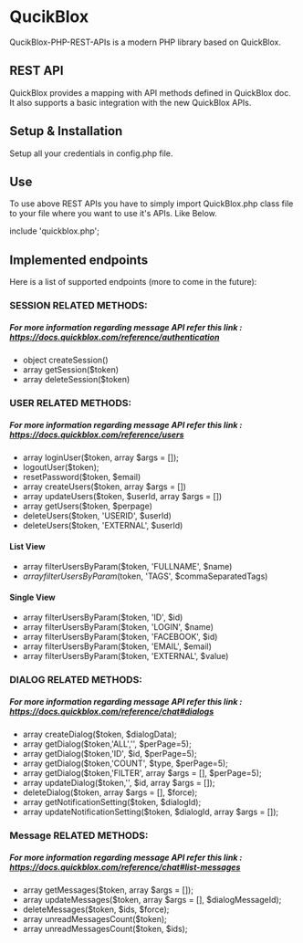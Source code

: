 # QucikBlox
QucikBlox-PHP-REST-APIs is a modern PHP library based on QuickBlox.

## REST API
QuickBlox provides a mapping with API methods defined in QuickBlox doc. It also supports a basic integration with the new QuickBlox APIs.

## Setup & Installation
Setup all your credentials in config.php file.

## Use
To use above REST APIs you have to simply import QuickBlox.php class file to your file where you want to use it's APIs. Like Below.

include 'quickblox.php';

## Implemented endpoints
Here is a list of supported endpoints (more to come in the future):

### SESSION RELATED METHODS:
##### For more information regarding message API refer this link : https://docs.quickblox.com/reference/authentication
- object createSession()
- array getSession($token)
- array deleteSession($token)

### USER RELATED METHODS:
##### For more information regarding message API refer this link : https://docs.quickblox.com/reference/users
- array loginUser($token, array $args = []);
- logoutUser($token);
- resetPassword($token, $email)
- array createUsers($token, array $args = [])
- array updateUsers($token, $userId, array $args = [])
- array getUsers($token, $perpage)
- deleteUsers($token, 'USERID', $userId)
- deleteUsers($token, 'EXTERNAL', $userId)

#### List View
- array filterUsersByParam($token, 'FULLNAME', $name)
- $array filterUsersByParam($token, 'TAGS', $commaSeparatedTags)

#### Single View
- array filterUsersByParam($token, 'ID', $id)
- array filterUsersByParam($token, 'LOGIN', $name)
- array filterUsersByParam($token, 'FACEBOOK', $id)
- array filterUsersByParam($token, 'EMAIL',  $email)
- array filterUsersByParam($token, 'EXTERNAL', $value)


### DIALOG RELATED METHODS:
##### For more information regarding message API refer this link : https://docs.quickblox.com/reference/chat#dialogs
- array createDialog($token, $dialogData);
- array getDialog($token,'ALL','', $perPage=5);
- array getDialog($token,'ID', $id, $perPage=5);
- array getDialog($token,'COUNT', $type, $perPage=5);
- array getDialog($token,'FILTER', array $args = [], $perPage=5);
- array updateDialog($token,'', $id, array $args = []);
- deleteDialog($token, array $args = [], $force);
- array getNotificationSetting($token, $dialogId);
- array updateNotificationSetting($token, $dialogId, array $args = []);

### Message RELATED METHODS:
##### For more information regarding message API refer this link : https://docs.quickblox.com/reference/chat#list-messages

- array getMessages($token, array $args = []); 
- array updateMessages($token, array $args = [], $dialogMessageId);
- deleteMessages($token, $ids, $force);
- array unreadMessagesCount($token);
- array unreadMessagesCount($token, $ids);

